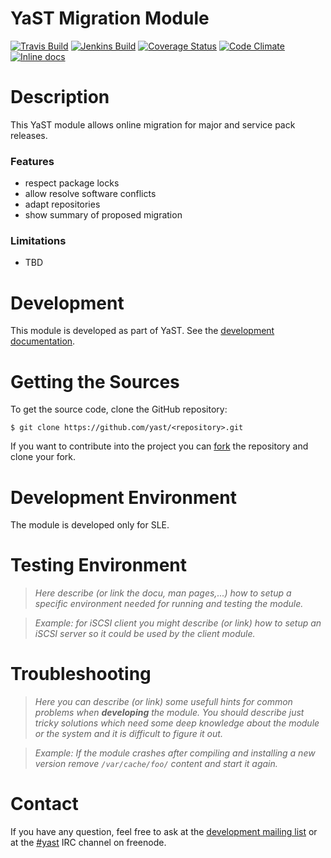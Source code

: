 YaST Migration Module
=======================

[![Travis Build](https://travis-ci.org/yast/yast-migration.svg?branch=master)](https://travis-ci.org/yast/yast-migration)
[![Jenkins Build](http://img.shields.io/jenkins/s/https/ci.opensuse.org/yast-migration-master.svg)](https://ci.opensuse.org/view/Yast/job/yast-migration/)
[![Coverage Status](https://img.shields.io/coveralls/yast/yast-migration.svg)](https://coveralls.io/r/yast/yast-migration?branch=master)
[![Code Climate](https://codeclimate.com/github/yast/yast-migration/badges/gpa.svg)](https://codeclimate.com/github/yast/yast-migration)
[![Inline docs](http://inch-ci.org/github/yast/yast-migration.svg?branch=master)](http://inch-ci.org/github/yast/yast-migration)

Description
============

This YaST module allows online migration for major and service pack releases.

### Features ###

- respect package locks
- allow resolve software conflicts
- adapt repositories
- show summary of proposed migration

### Limitations ###

- TBD

Development
===========

This module is developed as part of YaST. See the
[development documentation](http://yastgithubio.readthedocs.org/en/latest/development/).


Getting the Sources
===================

To get the source code, clone the GitHub repository:

    $ git clone https://github.com/yast/<repository>.git

If you want to contribute into the project you can
[fork](https://help.github.com/articles/fork-a-repo/) the repository and clone your fork.


Development Environment
=======================

The module is developed only for SLE.

Testing Environment
===================

> *Here describe (or link the docu, man pages,...) how to setup a specific environment
> needed for running and testing the module.*

> *Example: for iSCSI client you might describe (or link) how to setup an iSCSI server
> so it could be used by the client module.*


Troubleshooting
===============

> *Here you can describe (or link) some usefull hints for common problems when <b>developing</b> the module.
> You should describe just tricky solutions which need some deep knowledge about the module or
> the system and it is difficult to figure it out.*

> *Example: If the module crashes after compiling and installing a new version remove `/var/cache/foo/`
> content and start it again.*


Contact
=======

If you have any question, feel free to ask at the [development mailing
list](http://lists.opensuse.org/yast-devel/) or at the
[#yast](https://webchat.freenode.net/?channels=%23yast) IRC channel on freenode.

